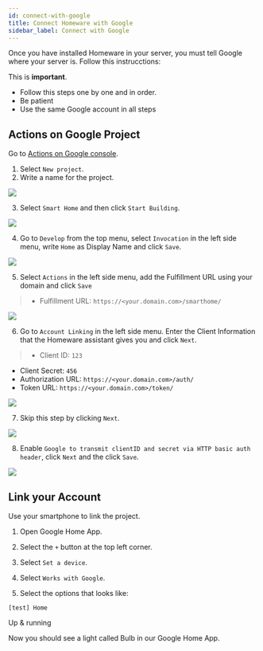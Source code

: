 ```yaml
---
id: connect-with-google
title: Connect Homeware with Google
sidebar_label: Connect with Google
---
```


Once you have installed Homeware in your server, you must tell Google where your server is. Follow this instrucctions:

This is **important**.
- Follow this steps one by one and in order.
- Be patient
- Use the same Google account in all steps

## Actions on Google Project

Go to <a href="https://console.actions.google.com/" target="blanck">Actions on Google console</a>.

1. Select `New project`.
2. Write a name for the project.

<img src="/Homeware-LAN/img/connect-with-google/S2C1.png"/>

3. Select `Smart Home` and then click `Start Building`.

<img src="/Homeware-LAN/img/connect-with-google/S2C2.png"/>

4. Go to `Develop` from the top menu, select `Invocation` in the left side menu, write `Home` as Display Name and click `Save`.

<img src="/Homeware-LAN/img/connect-with-google/S2C3.png"/>

5. Select `Actions` in the left side menu, add the Fulfillment URL using your domain and click `Save`

> - Fulfillment URL: `https://<your.domain.com>/smarthome/`


<img src="/Homeware-LAN/img/connect-with-google/S2C4.png"/>

6. Go to `Account Linking` in the left side menu. Enter the Client Information that the Homeware assistant gives you and click `Next`.

> - Client ID: `123`
- Client Secret: `456`
- Authorization URL: `https://<your.domain.com>/auth/`
- Token URL: `https://<your.domain.com>/token/`

<img src="/Homeware-LAN/img/connect-with-google/S2C5.png"/>

7. Skip this step by clicking `Next`.

<img src="/Homeware-LAN/img/connect-with-google/S2C6.png"/>

8. Enable `Google to transmit clientID and secret via HTTP basic auth header`, click `Next` and the click `Save`.

<img src="/Homeware-LAN/img/connect-with-google/S2C7.png"/>

## Link your Account

Use your smartphone to link the project.

1. Open Google Home App.

2. Select the `+` button at the top left corner.

3. Select `Set a device`.

4. Select `Works with Google`.

5. Select the options that looks like:

```
[test] Home
```

Up & running

Now you should see a light called Bulb in our Google Home App.
